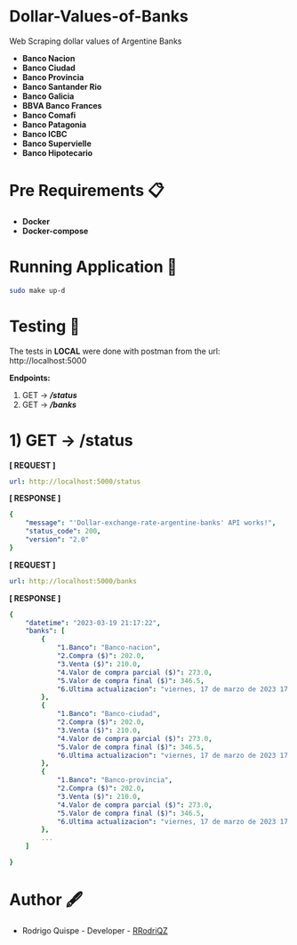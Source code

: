 # Dollar-Values-of-Banks #

Web Scraping dollar values of Argentine Banks

* **Banco Nacion**
* **Banco Ciudad**
* **Banco Provincia**
* **Banco Santander Rio**
* **Banco Galicia**
* **BBVA Banco Frances**
* **Banco Comafi**
* **Banco Patagonia**
* **Banco ICBC**
* **Banco Supervielle**
* **Banco Hipotecario**

# Pre Requirements 📋

* **Docker**
* **Docker-compose**

# Running Application 🐳
```bash
sudo make up-d
```
# Testing 🧪

The tests in **LOCAL** were done with postman from the url: http://localhost:5000

**Endpoints:**

1) GET → ***/status***
2) GET → ***/banks***

# 1) GET → /status

**[ REQUEST ]**
```yaml
url: http://localhost:5000/status
```

**[ RESPONSE ]**
```yaml
{
    "message": "'Dollar-exchange-rate-argentine-banks' API works!",
    "status_code": 200,
    "version": "2.0"
}
```

**[ REQUEST ]**
```yaml
url: http://localhost:5000/banks
```

**[ RESPONSE ]**
```yaml
{
    "datetime": "2023-03-19 21:17:22",
    "banks": [
        {
            "1.Banco": "Banco-nacion",
            "2.Compra ($)": 202.0,
            "3.Venta ($)": 210.0,
            "4.Valor de compra parcial ($)": 273.0,
            "5.Valor de compra final ($)": 346.5,
            "6.Ultima actualizacion": "viernes, 17 de marzo de 2023 17:59 Argentina"
        },
        {
            "1.Banco": "Banco-ciudad",
            "2.Compra ($)": 202.0,
            "3.Venta ($)": 210.0,
            "4.Valor de compra parcial ($)": 273.0,
            "5.Valor de compra final ($)": 346.5,
            "6.Ultima actualizacion": "viernes, 17 de marzo de 2023 17:59 Argentina"
        },
        {
            "1.Banco": "Banco-provincia",
            "2.Compra ($)": 202.0,
            "3.Venta ($)": 210.0,
            "4.Valor de compra parcial ($)": 273.0,
            "5.Valor de compra final ($)": 346.5,
            "6.Ultima actualizacion": "viernes, 17 de marzo de 2023 17:59 Argentina"
        },
        ...
    ]

}
```

# Author 🖋

* Rodrigo Quispe - Developer - [RRodriQZ]
 
[RRodriQZ]: https://github.com/RRodriQZ